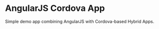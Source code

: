 AngularJS Cordova App
=====================

Simple demo app combining AngularJS with Cordova-based Hybrid Apps.
